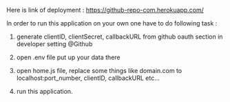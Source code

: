 Here is link of deployment : https://github-repo-com.herokuapp.com/

In order to run this application on your own one have to do following task :

1. generate clientID, clientSecret, callbackURL from github oauth section in developer setting @Github

2. open .env file put up your data there

3. open home.js file, replace some things like domain.com to localhost:port_number, clientID, callbackURL etc...

4. run this application.
